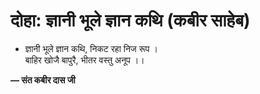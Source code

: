 # दोहा: ज्ञानी भूले ज्ञान कथि (कबीर साहेब)

- ज्ञानी भूले ज्ञान कथि, निकट रहा निज रूप ।\
  बाहिर खोजै बापुरै, भीतर वस्तु अनूप ।।

**— संत कबीर दास जी**
